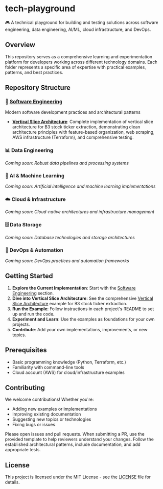 # tech-playground
🎮 A technical playground for building and testing solutions across software engineering, data engineering, AI/ML, cloud infrastructure, and DevOps.

## Overview

This repository serves as a comprehensive learning and experimentation platform for developers working across different technology domains. Each folder represents a specific area of expertise with practical examples, patterns, and best practices.

## Repository Structure


### 🔧 [Software Engineering](software/)
Modern software development practices and architectural patterns
- **[Vertical Slice Architecture](software/vertical_slice_architecture/)**: Complete implementation of vertical slice architecture for B3 stock ticker extraction, demonstrating clean architecture principles with feature-based organization, web scraping, AWS infrastructure (Terraform), and comprehensive testing.

### 📊 Data Engineering
*Coming soon: Robust data pipelines and processing systems*

### 🤖 AI & Machine Learning
*Coming soon: Artificial intelligence and machine learning implementations*

### ☁️ Cloud & Infrastructure
*Coming soon: Cloud-native architectures and infrastructure management*

### 🗄️ Data Storage
*Coming soon: Database technologies and storage architectures*

### 🚀 DevOps & Automation
*Coming soon: DevOps practices and automation frameworks*


## Getting Started

1. **Explore the Current Implementation**: Start with the [Software Engineering](software/) section.
2. **Dive into Vertical Slice Architecture**: See the comprehensive [Vertical Slice Architecture](software/vertical_slice_architecture/) example for B3 stock ticker extraction.
3. **Run the Example**: Follow instructions in each project's README to set up and run the code.
4. **Experiment and Learn**: Use the examples as foundations for your own projects.
5. **Contribute**: Add your own implementations, improvements, or new topics.


## Prerequisites

- Basic programming knowledge (Python, Terraform, etc.)
- Familiarity with command-line tools
- Cloud account (AWS) for cloud/infrastructure examples


## Contributing

We welcome contributions! Whether you're:
- Adding new examples or implementations
- Improving existing documentation
- Suggesting new topics or technologies
- Fixing bugs or issues

Please open issues and pull requests. When submitting a PR, use the provided template to help reviewers understand your changes. Follow the established architectural patterns, include documentation, and add appropriate tests.

## License

This project is licensed under the MIT License - see the [LICENSE](LICENSE) file for details.